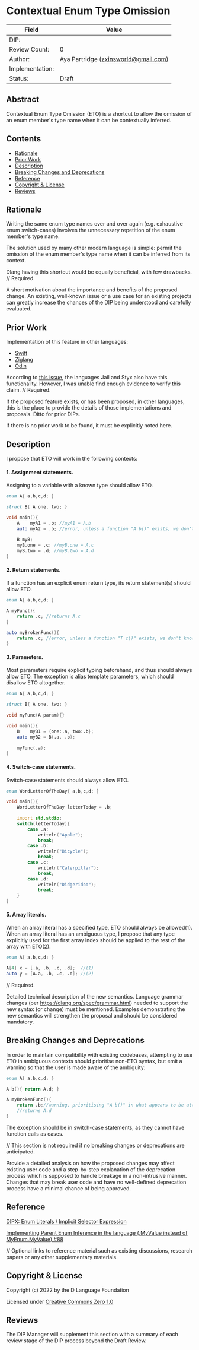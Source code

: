 # Contextual Enum Type Omission

| Field           | Value                                                           |
|-----------------|-----------------------------------------------------------------|
| DIP:            |                                                                 |
| Review Count:   | 0                                                               |
| Author:         | Aya Partridge (zxinsworld@gmail.com)                            |
| Implementation: |                                                                 |
| Status:         | Draft                                                           |

## Abstract

Contextual Enum Type Omission (ETO) is a shortcut to allow the omission of an enum member's
type name when it can be contextually inferred.


## Contents
* [Rationale](#rationale)
* [Prior Work](#prior-work)
* [Description](#description)
* [Breaking Changes and Deprecations](#breaking-changes-and-deprecations)
* [Reference](#reference)
* [Copyright & License](#copyright--license)
* [Reviews](#reviews)

## Rationale
Writing the same enum type names over and over again (e.g. exhaustive enum switch-cases)
involves the unnecessary repetition of the enum member's type name.

The solution used by many other modern language is simple: permit the omission
of the enum member's type name when it can be inferred from its context.

Dlang having this shortcut would be equally beneficial, with few drawbacks.
//
Required.

A short motivation about the importance and benefits of the proposed change.  An existing,
well-known issue or a use case for an existing projects can greatly increase the
chances of the DIP being understood and carefully evaluated.

## Prior Work
Implementation of this feature in other languages:
- [Swift](https://docs.swift.org/swift-book/LanguageGuide/Enumerations.html)
- [Ziglang](https://ziglang.org/documentation/master/#Enum-Literals)
- [Odin](https://odin-lang.org/docs/overview/#implicit-selector-expression)

According to [this issue](https://github.com/dlang/projects/issues/88#issue-1288877431),
the languages Jail and Styx also have this functionality. However, I was unable find
enough evidence to verify this claim.
//
Required.

If the proposed feature exists, or has been proposed, in other languages, this is the place
to provide the details of those implementations and proposals. Ditto for prior DIPs.

If there is no prior work to be found, it must be explicitly noted here.

## Description
I propose that ETO will work in the following contexts:

#### 1. Assignment statements.
Assigning to a variable with a known type should allow ETO.
```d
enum A{ a,b,c,d; }

struct B{ A one, two; }

void main(){
    A    myA1 = .b; //myA1 = A.b
    auto myA2 = .b; //error, unless a function "A b()" exists, we don't know the type of ".b"
    
    B myB;
    myB.one = .c; //myB.one = A.c
    myB.two = .d; //myB.two = A.d
}
```

#### 2. Return statements.
If a function has an explicit enum return type, its return statement(s)
should allow ETO.
```d
enum A{ a,b,c,d; }

A myFunc(){
    return .c; //returns A.c
}

auto myBrokenFunc(){
    return .c; //error, unless a function "T c()" exists, we don't know the type of ".c"
}
```

#### 3. Parameters.
Most parameters require explicit typing beforehand, and thus should
always allow ETO. The exception is alias template parameters, which
should disallow ETO altogether.
```d
enum A{ a,b,c,d; }

struct B{ A one, two; }

void myFunc(A param){}

void main(){
    B    myB1 = {one:.a, two:.b};
    auto myB2 = B(.a, .b);
    
    myFunc(.a);
}
```

#### 4. Switch-case statements.
Switch-case statements should always allow ETO.
```d
enum WordLetterOfTheDay{ a,b,c,d; }

void main(){
    WordLetterOfTheDay letterToday = .b;
    
    import std.stdio;
    switch(letterToday){
        case .a:
            writeln("Apple");
            break;
        case .b:
            writeln("Bicycle");
            break;
        case .c:
            writeln("Caterpillar");
            break;
        case .d:
            writeln("Didgeridoo");
            break;
    }
}
```

#### 5. Array literals.
When an array literal has a specified type, ETO should always be allowed(1).
When an array literal has an ambiguous type, I propose that any type explicitly
used for the first array index should be applied to the rest of the array with ETO(2).
```d
enum A{ a,b,c,d; }

A[4] x = [.a, .b, .c, .d];  //(1)
auto y = [A.a, .b, .c, .d]; //(2)
```

//
Required.

Detailed technical description of the new semantics. Language grammar changes
(per https://dlang.org/spec/grammar.html) needed to support the new syntax
(or change) must be mentioned. Examples demonstrating the new semantics will
strengthen the proposal and should be considered mandatory.

## Breaking Changes and Deprecations
In order to maintain compatibility with existing codebases, attempting
to use ETO in ambiguous contexts should prioritise non-ETO syntax,
but emit a warning so that the user is made aware of the ambiguity:
```d
enum A{ a,b,c,d; }

A b(){ return A.d; }

A myBrokenFunc(){
    return .b;//warning, prioritising "A b()" in what appears to be attempted ETO syntax
    //returns A.d
}
```
The exception should be in switch-case statements, as they cannot have function calls as cases.

//
This section is not required if no breaking changes or deprecations are anticipated.

Provide a detailed analysis on how the proposed changes may affect existing
user code and a step-by-step explanation of the deprecation process which is
supposed to handle breakage in a non-intrusive manner. Changes that may break
user code and have no well-defined deprecation process have a minimal chance of
being approved.

## Reference
[DIPX: Enum Literals / Implicit Selector Expression](https://forum.dlang.org/thread/yxxhemcpfkdwewvzulxf@forum.dlang.org)

[Implementing Parent Enum Inference in the language (.MyValue instead of MyEnum.MyValue) #88](https://github.com/dlang/projects/issues/88)

//
Optional links to reference material such as existing discussions, research papers
or any other supplementary materials.

## Copyright & License
Copyright (c) 2022 by the D Language Foundation

Licensed under [Creative Commons Zero 1.0](https://creativecommons.org/publicdomain/zero/1.0/legalcode.txt)

## Reviews
The DIP Manager will supplement this section with a summary of each review stage
of the DIP process beyond the Draft Review.
